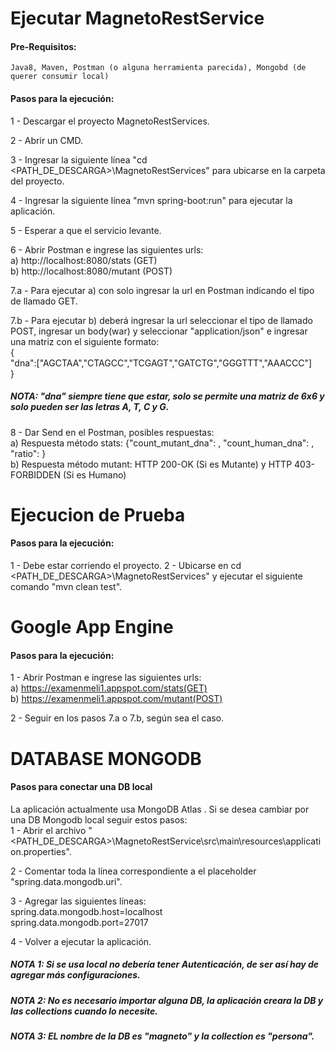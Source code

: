 # Ejecutar MagnetoRestService

#### Pre-Requisitos:<br />
    Java8, Maven, Postman (o alguna herramienta parecida), Mongobd (de querer consumir local)

#### Pasos para la ejecución:
  1 - Descargar el proyecto MagnetoRestServices.

  2 - Abrir un CMD.

  3 - Ingresar la siguiente línea "cd <PATH_DE_DESCARGA>\MagnetoRestServices" para ubicarse en la carpeta del proyecto.

  4 - Ingresar la siguiente línea "mvn spring-boot:run" para ejecutar la aplicación.

  5 - Esperar a que el servicio levante.

  6 - Abrir Postman e ingrese las siguientes urls:<br />
      a) http://localhost:8080/stats (GET)<br />
      b) http://localhost:8080/mutant (POST)

  7.a - Para ejecutar a) con solo ingresar la url en Postman indicando el tipo de llamado GET.

  7.b - Para ejecutar b) deberá ingresar la url seleccionar el tipo de llamado POST, ingresar un body(war) y seleccionar "application/json" e ingresar una matriz con el siguiente formato:<br />
      {<br />
      "dna":["AGCTAA","CTAGCC","TCGAGT","GATCTG","GGGTTT","AAACCC"]<br />
      }<br />
##### NOTA: "dna" siempre tiene que estar, solo se permite una matriz de 6x6 y solo pueden ser las letras A, T, C y G.

  8 - Dar Send en el Postman, posibles respuestas:<br />
      a) Respuesta método stats: {"count_mutant_dna": <Cantidad de Mutantes>, "count_human_dna": <Cantidad de Humanos>, "ratio": <Ratio Mutantes-Humanos>}<br />
      b) Respuesta método mutant: HTTP 200-OK (Si es Mutante) y HTTP 403-FORBIDDEN (Si es Humano)

# Ejecucion de Prueba

#### Pasos para la ejecución:<br />
  1 - Debe estar corriendo el proyecto.
  2 - Ubicarse en cd <PATH_DE_DESCARGA>\MagnetoRestServices"  y ejecutar el siguiente comando "mvn clean test".

# Google App Engine

#### Pasos para la ejecución:<br />
  1 - Abrir Postman e ingrese las siguientes urls:<br />
      a) https://examenmeli1.appspot.com/stats(GET)<br />
      b) https://examenmeli1.appspot.com/mutant(POST)

  2 - Seguir en los pasos 7.a o 7.b, según sea el caso.

# DATABASE MONGODB

#### Pasos para conectar una DB local<br />
La aplicación actualmente usa MongoDB Atlas . Si se desea cambiar por una DB Mongodb local seguir estos pasos:<br />
  1 - Abrir el archivo "<PATH_DE_DESCARGA>\MagnetoRestService\src\main\resources\application.properties".<br />

  2 - Comentar toda la línea correspondiente a el placeholder "spring.data.mongodb.uri".<br />

  3 - Agregar las siguientes líneas:<br />
        spring.data.mongodb.host=localhost<br />
        spring.data.mongodb.port=27017

  4 - Volver a ejecutar la aplicación.

##### NOTA 1: Si se usa local no debería tener Autenticación, de ser así hay de agregar más configuraciones.
##### NOTA 2: No es necesario importar alguna DB, la aplicación creara la DB y las collections cuando lo necesite.
##### NOTA 3: EL nombre de la DB es "magneto" y la collection es "persona".
